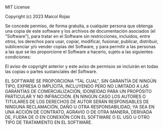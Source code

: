 MIT License

Copyright (c) 2023 Maicol Rojas

Se concede permiso, de forma gratuita, a cualquier persona que obtenga una copia
de este software y los archivos de documentación asociados (el "Software"), para
tratar en el Software sin restricciones, incluidos, entre otros, los derechos
para usar, copiar, modificar, fusionar, publicar, distribuir, sublicenciar y/o vender
copias del Software, y para permitir a las personas a las que se les proporcione
el Software a hacerlo, sujeto a las siguientes condiciones:

El aviso de copyright anterior y este aviso de permisos se incluirán en todas
las copias o partes sustanciales del Software.

EL SOFTWARE SE PROPORCIONA "TAL CUAL", SIN GARANTÍA DE NINGÚN TIPO, EXPRESA O
IMPLÍCITA, INCLUYENDO PERO NO LIMITADO A LAS GARANTÍAS DE COMERCIALIZACIÓN,
IDONEIDAD PARA UN PROPÓSITO PARTICULAR Y NO INFRACCIÓN. EN NINGÚN CASO LOS
AUTORES O TITULARES DE LOS DERECHOS DE AUTOR SERÁN RESPONSABLES DE NINGUNA
RECLAMACIÓN, DAÑO U OTRA RESPONSABILIDAD, YA SEA EN UNA ACCIÓN DE CONTRATO,
AGRAVIO O DE OTRA MANERA, DERIVADA DE, FUERA DE O EN CONEXIÓN CON EL SOFTWARE
O EL USO U OTRO TIPO DE TRATAMIENTO EN EL SOFTWARE.

